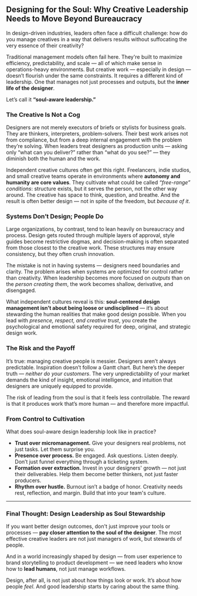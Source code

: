 ## **Designing for the Soul: Why Creative Leadership Needs to Move Beyond Bureaucracy**

In design-driven industries, leaders often face a difficult challenge: how do you manage creatives in a way that delivers results without suffocating the very essence of their creativity?

Traditional management models often fail here. They're built to maximize efficiency, predictability, and scale — all of which make sense in operations-heavy environments. But creative work — especially in design — doesn’t flourish under the same constraints. It requires a different kind of leadership. One that manages not just processes and outputs, but the **inner life of the designer**.

Let’s call it **“soul-aware leadership.”**

### The Creative Is Not a Cog

Designers are not merely executors of briefs or stylists for business goals. They are thinkers, interpreters, problem-solvers. Their best work arises not from compliance, but from a deep internal engagement with the problem they’re solving. When leaders treat designers as production units — asking only “what can you deliver?” rather than “what do you see?” — they diminish both the human and the work.

Independent creative cultures often get this right. Freelancers, indie studios, and small creative teams operate in environments where **autonomy and humanity are core values**. They cultivate what could be called *“free-range” conditions*: structure exists, but it serves the person, not the other way around. The creative has space to think, question, and breathe. And the result is often better design — not in spite of the freedom, but *because of it*.

### Systems Don’t Design; People Do

Large organizations, by contrast, tend to lean heavily on bureaucracy and process. Design gets routed through multiple layers of approval, style guides become restrictive dogmas, and decision-making is often separated from those closest to the creative work. These structures may ensure consistency, but they often crush innovation.

The mistake is not in having systems — designers need boundaries and clarity. The problem arises when systems are optimized for control rather than creativity. When leadership becomes more focused on *outputs* than on the *person creating them*, the work becomes shallow, derivative, and disengaged.

What independent cultures reveal is this: **soul-centered design management isn’t about being loose or undisciplined** — it’s about stewarding the human realities that make good design possible. When you lead with *presence, respect, and creative trust*, you create the psychological and emotional safety required for deep, original, and strategic design work.

### The Risk and the Payoff

It’s true: managing creative people is messier. Designers aren’t always predictable. Inspiration doesn’t follow a Gantt chart. But here’s the deeper truth — *neither do your customers*. The very unpredictability of your market demands the kind of insight, emotional intelligence, and intuition that designers are uniquely equipped to provide.

The risk of leading from the soul is that it feels less controllable. The reward is that it produces work that’s more human — and therefore more impactful.

### From Control to Cultivation

What does soul-aware design leadership look like in practice?

* **Trust over micromanagement.** Give your designers real problems, not just tasks. Let them surprise you.
* **Presence over process.** Be engaged. Ask questions. Listen deeply. Don’t just funnel everything through a ticketing system.
* **Formation over extraction.** Invest in your designers' growth — not just their deliverables. Help them become better thinkers, not just faster producers.
* **Rhythm over hustle.** Burnout isn’t a badge of honor. Creativity needs rest, reflection, and margin. Build that into your team's culture.

---

### Final Thought: Design Leadership as Soul Stewardship

If you want better design outcomes, don't just improve your tools or processes — **pay closer attention to the soul of the designer**. The most effective creative leaders are not just managers of work, but stewards of people.

And in a world increasingly shaped by design — from user experience to brand storytelling to product development — we need leaders who know how to **lead humans**, not just manage workflows.

Design, after all, is not just about how things look or work. It’s about how people *feel*. And good leadership starts by caring about the same thing.
